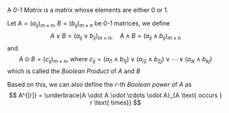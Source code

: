 A *0-1 Matrix* is a matrix whose elements are either 0 or 1.

Let $A = (a_{ij})_{m \times n}, \ B = (b_{ij})_{m \times n}$ be 0-1 matrices, we define
$$
A \lor B = (a_{ij} \lor b_{ij})_{m \times n} , \quad A \land B = (a_{ij} \land b_{ij})_{m \times n}
$$
and 
$$
A \odot B = (c_{ij})_{m \times n}, \ \text{where}\ c_{ij} = (a_{i1} \land b_{1j}) \lor (a_{i2} \land b_{2j}) \lor \cdots \lor (a_{ik} \land b_{kj})
$$
which is called the *Boolean Product* of $A$ and $B$

Based on this, we can also define the $r$-th *Boolean power* of $A$ as
$$
A^{[r]} = \underbrace{A \odot A \odot \cdots \odot A}_{A \text{ occurs } r \text{ times}}
$$

